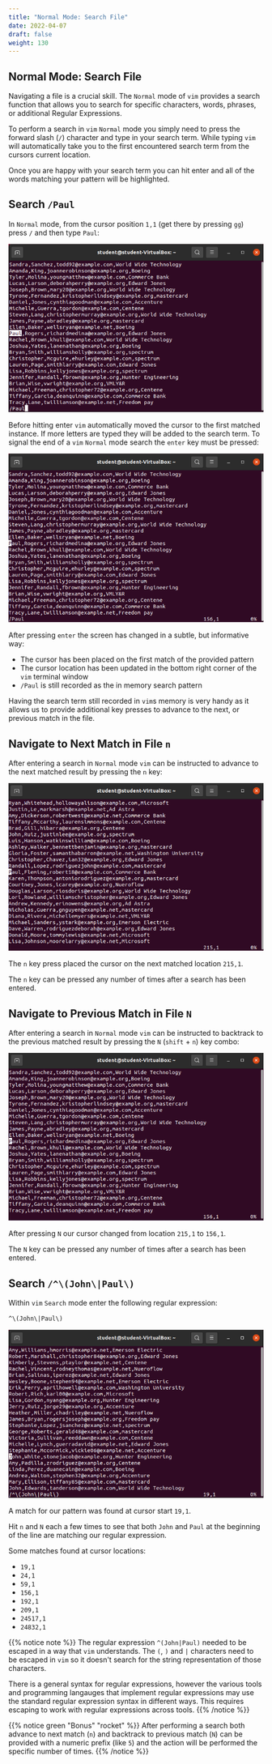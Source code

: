 ```yaml
---
title: "Normal Mode: Search File"
date: 2022-04-07
draft: false
weight: 130
---
```


## Normal Mode: Search File

Navigating a file is a crucial skill. The `Normal` mode of `vim` provides a search function that allows you to search for specific characters, words, phrases, or additional Regular Expressions.

To perform a search in `vim` `Normal` mode you simply need to press the forward slash (`/`) character and type in your search term. While typing `vim` will automatically take you to the first encountered search term from the cursors current location.

Once you are happy with your search term you can hit enter and all of the words matching your pattern will be highlighted.

## Search `/Paul`

In `Normal` mode, from the cursor position `1,1` (get there by pressing `gg`) press `/` and then type `Paul`:

![vim normal mode search Paul output](pictures/vim-search-paul.png?classes=border)

Before hitting enter `vim` automatically moved the cursor to the first matched instance. If more letters are typed they will be added to the search term. To signal the end of a `vim` `Normal` mode search the `enter` key must be pressed:

![vim normal mode search Paul + enter output](pictures/vim-search-paul-enter.png?classes=border)

After pressing `enter` the screen has changed in a subtle, but informative way:

- The cursor has been placed on the first match of the provided pattern
- The cursor location has been updated in the bottom right corner of the `vim` terminal window
- `/Paul` is still recorded as the in memory search pattern

Having the search term still recorded in `vim`s memory is very handy as it allows us to provide additional key presses to advance to the next, or previous match in the file.

## Navigate to Next Match in File `n`

After entering a search in `Normal` mode `vim` can be instructed to advance to the next matched result by pressing the `n` key:

![vim normal mode search n press](pictures/vim-n-one.png?classes=border)

The `n` key press placed the cursor on the next matched location `215,1`.

The `n` key can be pressed any number of times after a search has been entered.

## Navigate to Previous Match in File `N`

After entering a search in `Normal` mode `vim` can be instructed to backtrack to the previous matched result by pressing the `N` (`shift` + `n`) key combo:

![vim normal mode search N press](pictures/vim-N-one.png?classes=border)

After pressing `N` our cursor changed from location `215,1` to `156,1`.

The `N` key can be pressed any number of times after a search has been entered.

## Search `/^\(John\|Paul\)`

Within `vim` `Search` mode enter the following regular expression:

```bash
^\(John\|Paul\)
```

![vim search regex](pictures/vim-search-regex.png?classes=border)

A match for our pattern was found at cursor start `19,1`.

Hit `n` and `N` each a few times to see that both `John` and `Paul` at the beginning of the line are matching our regular expression.

Some matches found at cursor locations:

- `19,1`
- `24,1`
- `59,1`
- `156,1`
- `192,1`
- `209,1`
- `24517,1`
- `24832,1`

{{% notice note %}}
The regular expression `^(John|Paul)` needed to be escaped in a way that `vim` understands. The `(`, `)` and `|` characters need to be escaped in `vim` so it doesn't search for the string representation of those characters.

There is a general syntax for regular expressions, however the various tools and programming langauges that implement regular expressions may use the standard regular expression syntax in different ways. This requires escaping to work with regular expressions across tools.
{{% /notice %}}

{{% notice green "Bonus" "rocket" %}}
After performing a search both advance to next match (`n`) and backtrack to previous match (`N`) can be provided with a numeric prefix (like `5`) and the action will be performed the specific number of times.
{{% /notice %}}